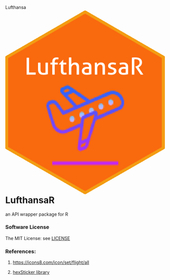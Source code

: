 <!-- right align the image -->
Lufthansa <img src="image/hexlogo.png" align="right" />

# LufthansaR
an API wrapper package for R

### Software License

The MIT License: see [LICENSE](https://github.com/peter0083/LufthansaR/blob/master/LICENSE)

### References:

1. https://icons8.com/icon/set/flight/all

2. [hexSticker library](https://github.com/GuangchuangYu/hexSticker)
